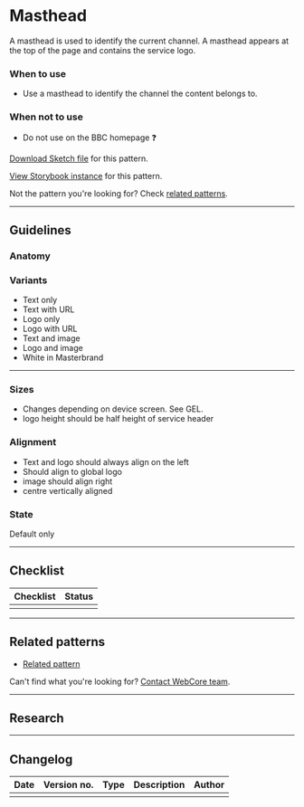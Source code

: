 # Masthead

A masthead is used to identify the current channel. A masthead appears at the top of the page and contains the service logo.

### When to use

- Use a masthead to identify the channel the content belongs to.

### When not to use

- Do not use on the BBC homepage :question:


[Download Sketch file]() for this pattern.

[View Storybook instance]() for this pattern.


Not the pattern you're looking for? Check [related patterns]().


***

## Guidelines

### Anatomy



### Variants


- Text only
- Text with URL
- Logo only
- Logo with URL
- Text and image
- Logo and image
- White in Masterbrand

***

### Sizes

- Changes depending on device screen. See GEL.
- logo height should be half height of service header

### Alignment

- Text and logo should always align on the left
- Should align to global logo
- image should align right
- centre vertically aligned


### State

Default only

***

## Checklist

| Checklist | Status |
| --------- | ------ |
| | |

***

## Related patterns

- [Related pattern]()


Can't find what you're looking for? [Contact WebCore team]().

***

## Research

***

## Changelog

| Date | Version no. | Type | Description | Author |
| ---- | ----------- | ---- | ----------- | ------ |
| | | | |


